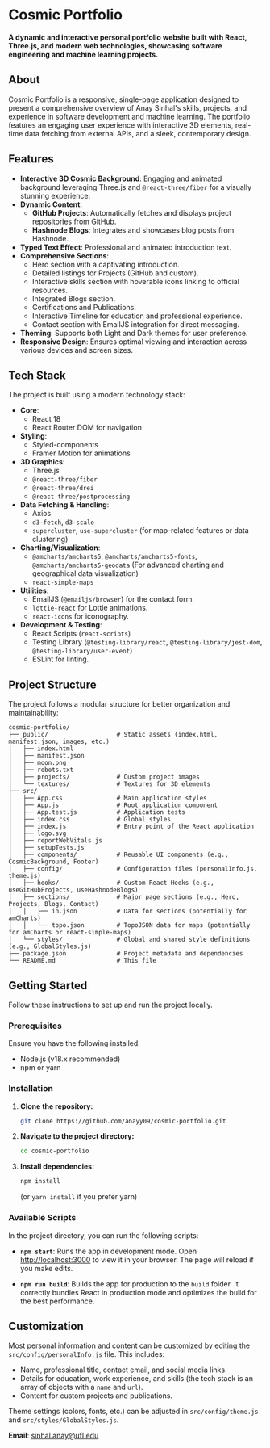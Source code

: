 # Cosmic Portfolio

**A dynamic and interactive personal portfolio website built with React, Three.js, and modern web technologies, showcasing software engineering and machine learning projects.**

## About

Cosmic Portfolio is a responsive, single-page application designed to present a comprehensive overview of Anay Sinhal's skills, projects, and experience in software development and machine learning. The portfolio features an engaging user experience with interactive 3D elements, real-time data fetching from external APIs, and a sleek, contemporary design.

## Features

* **Interactive 3D Cosmic Background**: Engaging and animated background leveraging Three.js and `@react-three/fiber` for a visually stunning experience.
* **Dynamic Content**:
  * **GitHub Projects**: Automatically fetches and displays project repositories from GitHub.
  * **Hashnode Blogs**: Integrates and showcases blog posts from Hashnode.
* **Typed Text Effect**: Professional and animated introduction text.
* **Comprehensive Sections**:
  * Hero section with a captivating introduction.
  * Detailed listings for Projects (GitHub and custom).
  * Interactive skills section with hoverable icons linking to official resources.
  * Integrated Blogs section.
  * Certifications and Publications.
  * Interactive Timeline for education and professional experience.
  * Contact section with EmailJS integration for direct messaging.
* **Theming**: Supports both Light and Dark themes for user preference.
* **Responsive Design**: Ensures optimal viewing and interaction across various devices and screen sizes.

## Tech Stack

The project is built using a modern technology stack:

* **Core**:
  * React 18
  * React Router DOM for navigation
* **Styling**:
  * Styled-components
  * Framer Motion for animations
* **3D Graphics**:
  * Three.js
  * `@react-three/fiber`
  * `@react-three/drei`
  * `@react-three/postprocessing`
* **Data Fetching & Handling**:
  * Axios
  * `d3-fetch`, `d3-scale`
  * `supercluster`, `use-supercluster` (for map-related features or data clustering)
* **Charting/Visualization**:
  * `@amcharts/amcharts5`, `@amcharts/amcharts5-fonts`, `@amcharts/amcharts5-geodata` (For advanced charting and geographical data visualization)
  * `react-simple-maps`
* **Utilities**:
  * EmailJS (`@emailjs/browser`) for the contact form.
  * `lottie-react` for Lottie animations.
  * `react-icons` for iconography.
* **Development & Testing**:
  * React Scripts (`react-scripts`)
  * Testing Library (`@testing-library/react`, `@testing-library/jest-dom`, `@testing-library/user-event`)
  * ESLint for linting.

## Project Structure

The project follows a modular structure for better organization and maintainability:

```plaintext
cosmic-portfolio/
├── public/                   # Static assets (index.html, manifest.json, images, etc.)
│   ├── index.html
│   ├── manifest.json
│   ├── moon.png
│   ├── robots.txt
│   ├── projects/             # Custom project images
│   └── textures/             # Textures for 3D elements
├── src/
│   ├── App.css               # Main application styles
│   ├── App.js                # Root application component
│   ├── App.test.js           # Application tests
│   ├── index.css             # Global styles
│   ├── index.js              # Entry point of the React application
│   ├── logo.svg
│   ├── reportWebVitals.js
│   ├── setupTests.js
│   ├── components/           # Reusable UI components (e.g., CosmicBackground, Footer)
│   ├── config/               # Configuration files (personalInfo.js, theme.js)
│   ├── hooks/                # Custom React Hooks (e.g., useGitHubProjects, useHashnodeBlogs)
│   ├── sections/             # Major page sections (e.g., Hero, Projects, Blogs, Contact)
│   │   ├── in.json           # Data for sections (potentially for amCharts)
│   │   └── topo.json         # TopoJSON data for maps (potentially for amCharts or react-simple-maps)
│   └── styles/               # Global and shared style definitions (e.g., GlobalStyles.js)
├── package.json              # Project metadata and dependencies
└── README.md                 # This file
```

## Getting Started

Follow these instructions to set up and run the project locally.

### Prerequisites

Ensure you have the following installed:

* Node.js (v18.x recommended)
* npm or yarn

### Installation

1. **Clone the repository:**

   ```bash
   git clone https://github.com/anayy09/cosmic-portfolio.git
   ```

2. **Navigate to the project directory:**

   ```bash
   cd cosmic-portfolio
   ```

3. **Install dependencies:**

   ```bash
   npm install
   ```

   (or `yarn install` if you prefer yarn)

### Available Scripts

In the project directory, you can run the following scripts:

* **`npm start`**:
  Runs the app in development mode. Open [http://localhost:3000](http://localhost:3000) to view it in your browser. The page will reload if you make edits.

* **`npm run build`**:
  Builds the app for production to the `build` folder. It correctly bundles React in production mode and optimizes the build for the best performance.

## Customization

Most personal information and content can be customized by editing the `src/config/personalInfo.js` file. This includes:

* Name, professional title, contact email, and social media links.
* Details for education, work experience, and skills (the tech stack is an array of objects with a `name` and `url`).
* Content for custom projects and publications.

Theme settings (colors, fonts, etc.) can be adjusted in `src/config/theme.js` and `src/styles/GlobalStyles.js`.

**Email**: [sinhal.anay@ufl.edu](mailto:sinhal.anay@ufl.edu)